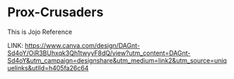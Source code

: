# Prox-Crusaders
This is Jojo Reference

LINK: https://www.canva.com/design/DAGnt-Sd4oY/OiR3BUhxqk3Qh1twyyF8dQ/view?utm_content=DAGnt-Sd4oY&utm_campaign=designshare&utm_medium=link2&utm_source=uniquelinks&utlId=h405fa26c64
